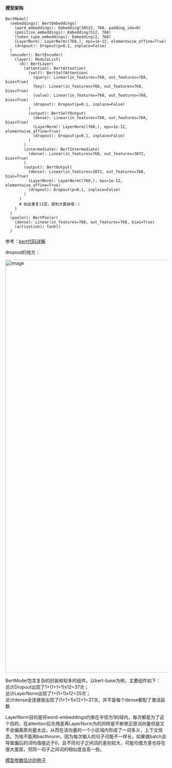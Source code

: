 #### 模型架构
```
BertModel(
  (embeddings): BertEmbeddings(
    (word_embeddings): Embedding(30522, 768, padding_idx=0)
    (position_embeddings): Embedding(512, 768)
    (token_type_embeddings): Embedding(2, 768)
    (LayerNorm): LayerNorm((768,), eps=1e-12, elementwise_affine=True)
    (dropout): Dropout(p=0.1, inplace=False)
  )
  (encoder): BertEncoder(
    (layer): ModuleList(
      (0): BertLayer(
        (attention): BertAttention(
          (self): BertSelfAttention(
            (query): Linear(in_features=768, out_features=768, bias=True)
            (key): Linear(in_features=768, out_features=768, bias=True)
            (value): Linear(in_features=768, out_features=768, bias=True)
            (dropout): Dropout(p=0.1, inplace=False)
          )
          (output): BertSelfOutput(
            (dense): Linear(in_features=768, out_features=768, bias=True)
            (LayerNorm): LayerNorm((768,), eps=1e-12, elementwise_affine=True)
            (dropout): Dropout(p=0.1, inplace=False)
          )
        )
        (intermediate): BertIntermediate(
          (dense): Linear(in_features=768, out_features=3072, bias=True)
        )
        (output): BertOutput(
          (dense): Linear(in_features=3072, out_features=768, bias=True)
          (LayerNorm): LayerNorm((768,), eps=1e-12, elementwise_affine=True)
          (dropout): Dropout(p=0.1, inplace=False)
        )
      )
      # 如此重复11层，直到大厦崩塌：）
    )
  )
  (pooler): BertPooler(
    (dense): Linear(in_features=768, out_features=768, bias=True)
    (activation): Tanh()
  )
```
参考：[bert代码详解](https://zhuanlan.zhihu.com/p/360988428)

dropout的地方：

<img width="1286" alt="image" src="https://github.com/LilinNK/Graduation-Project/assets/96948927/67ea393b-1d5a-4d44-b2fa-8e2d562d4f11">

BertModel包含复杂的封装和较多的组件。以bert-base为例，主要组件如下：  
总计Dropout出现了1+(1+1+1)x12=37次；  
总计LayerNorm出现了1+(1+1)x12=25次；  
总计dense全连接层出现了(1+1+1)x12+1=37次，并不是每个dense都配了激活函数  

LayerNorm目的是将word-embeddings约束在半径为1的球内，每次都是为了这个目的，在attention后先残差再LayerNorm为的同样是不断修正原词向量但是又不会偏离原向量太远，从而在该向量的一个小区域内形成了一词多义，上下文信息。为啥不能用bacthnorm，因为每次输入的句子可能不一样长，如果做batch会导致偏后的词均值接近于0，且不同句子之间词的差别较大，可能均值方差也存在很大差距，但同一句子之间词的相似度会高一些。

[模型参数估计的例子](https://zhuanlan.zhihu.com/p/144582114)

